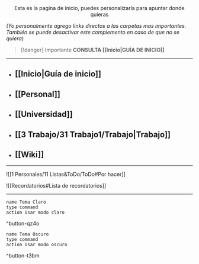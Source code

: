 <center>Esta es la pagina de inicio, puedes personalizarla para apuntar donde quieras</center>

*(Yo personalmente agrego links directos a las carpetas mas importantes. También se puede desactivar este complemento en caso de que no se quiera)*

> [!danger] Importante
> **CONSULTA [[Inicio|GUÍA DE INICIO]]** 

---

- ## [[Inicio|Guía de inicio]]
- ## [[Personal]]
- ## [[Universidad]]
- ## [[3 Trabajo/31 Trabajo1/Trabajo|Trabajo]]
- ## [[Wiki]]

---

![[1 Personales/11 Listas&ToDo/ToDo#Por hacer]]

![[Recordatorios#Lista de recordatorios]]

---

```button
name Tema Claro
type command
action Usar modo claro
```
^button-qz4o

```button
name Tema Oscuro
type command
action Usar modo oscuro
```
^button-t3bm